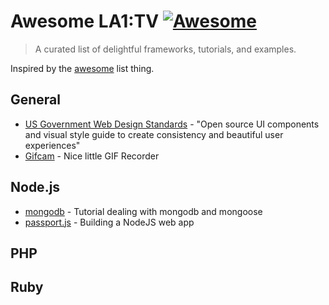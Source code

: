 # Awesome LA1:TV [![Awesome](https://cdn.rawgit.com/sindresorhus/awesome/d7305f38d29fed78fa85652e3a63e154dd8e8829/media/badge.svg)](https://github.com/sindresorhus/awesome)

> A curated list of delightful frameworks, tutorials, and examples.

Inspired by the [awesome](https://github.com/sindresorhus/awesome) list thing.

## General

- [US Government Web Design Standards](https://playbook.cio.gov/designstandards/) - "Open source UI components and visual style guide to create consistency and beautiful user experiences"
- [Gifcam](http://blog.bahraniapps.com/gifcam/) - Nice little GIF Recorder

## Node.js

- [mongodb](http://www.slideshare.net/YnonPerek/getting-started-with-mongodb-and-mongoose) - Tutorial dealing with mongodb and mongoose
- [passport.js](http://dailyjs.com/2011/01/10/node-tutorial-9/) - Building a NodeJS web app

## PHP

## Ruby
